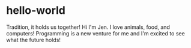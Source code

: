 # hello-world
Tradition, it holds us together!
Hi I'm Jen. I love animals, food, and computers!
Programming is a new venture for me and I'm excited to see what the future holds!
